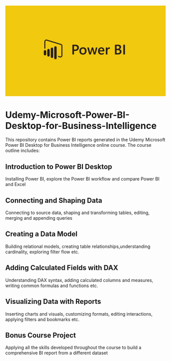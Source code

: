 <p align="center">
  <img width="800" src="https://github.com/Mufumi/Udemy---Microsoft-Power-BI-Desktop-for-Business-Intelligence/blob/main/Power_BI_logo.png">
</p>

# Udemy-Microsoft-Power-BI-Desktop-for-Business-Intelligence
This repository contains Power BI reports generated in the Udemy Microsoft Power BI Desktop for Business Intelligence online course. The course outline includes:

## Introduction to Power BI Desktop ##

Installing Power BI, explore the Power BI workflow and compare Power BI and Excel

## Connecting and Shaping Data ##

Connecting to source data, shaping and transforming tables, editing, merging and appending queries

## Creating a Data Model ##

Building relational models, creating table relationships,understanding cardinality, exploring filter flow etc.

## Adding Calculated Fields with DAX ##

Understanding DAX syntax, adding calculated columns and measures, writing common formulas and functions etc.

## Visualizing Data with Reports ##

Inserting charts and visuals, customizing formats, editing interactions, applying filters and bookmarks etc.

## Bonus Course Project ##

Applying all the skills developed throughout the course to build a comprehensive BI report from a different dataset

